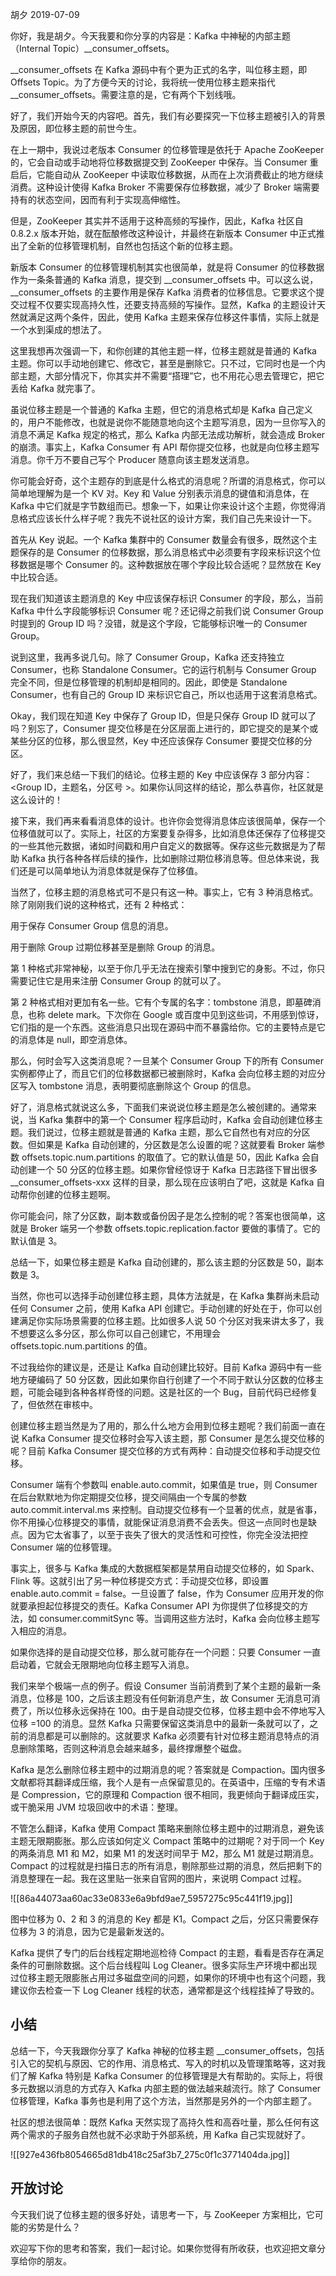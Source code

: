 胡夕 2019-07-09

你好，我是胡夕。今天我要和你分享的内容是：Kafka 中神秘的内部主题（Internal Topic）\_\_consumer\_offsets。

\_\_consumer\_offsets 在 Kafka 源码中有个更为正式的名字，叫位移主题，即 Offsets Topic。为了方便今天的讨论，我将统一使用位移主题来指代 \_\_consumer\_offsets。需要注意的是，它有两个下划线哦。

好了，我们开始今天的内容吧。首先，我们有必要探究一下位移主题被引入的背景及原因，即位移主题的前世今生。

在上一期中，我说过老版本 Consumer 的位移管理是依托于 Apache ZooKeeper 的，它会自动或手动地将位移数据提交到 ZooKeeper 中保存。当 Consumer 重启后，它能自动从 ZooKeeper 中读取位移数据，从而在上次消费截止的地方继续消费。这种设计使得 Kafka Broker 不需要保存位移数据，减少了 Broker 端需要持有的状态空间，因而有利于实现高伸缩性。

但是，ZooKeeper 其实并不适用于这种高频的写操作，因此，Kafka 社区自 0.8.2.x 版本开始，就在酝酿修改这种设计，并最终在新版本 Consumer 中正式推出了全新的位移管理机制，自然也包括这个新的位移主题。

新版本 Consumer 的位移管理机制其实也很简单，就是将 Consumer 的位移数据作为一条条普通的 Kafka 消息，提交到 \_\_consumer\_offsets 中。可以这么说，\_\_consumer\_offsets 的主要作用是保存 Kafka 消费者的位移信息。它要求这个提交过程不仅要实现高持久性，还要支持高频的写操作。显然，Kafka 的主题设计天然就满足这两个条件，因此，使用 Kafka 主题来保存位移这件事情，实际上就是一个水到渠成的想法了。

这里我想再次强调一下，和你创建的其他主题一样，位移主题就是普通的 Kafka 主题。你可以手动地创建它、修改它，甚至是删除它。只不过，它同时也是一个内部主题，大部分情况下，你其实并不需要“搭理”它，也不用花心思去管理它，把它丢给 Kafka 就完事了。

虽说位移主题是一个普通的 Kafka 主题，但它的消息格式却是 Kafka 自己定义的，用户不能修改，也就是说你不能随意地向这个主题写消息，因为一旦你写入的消息不满足 Kafka 规定的格式，那么 Kafka 内部无法成功解析，就会造成 Broker 的崩溃。事实上，Kafka Consumer 有 API 帮你提交位移，也就是向位移主题写消息。你千万不要自己写个 Producer 随意向该主题发送消息。

你可能会好奇，这个主题存的到底是什么格式的消息呢？所谓的消息格式，你可以简单地理解为是一个 KV 对。Key 和 Value 分别表示消息的键值和消息体，在 Kafka 中它们就是字节数组而已。想象一下，如果让你来设计这个主题，你觉得消息格式应该长什么样子呢？我先不说社区的设计方案，我们自己先来设计一下。

首先从 Key 说起。一个 Kafka 集群中的 Consumer 数量会有很多，既然这个主题保存的是 Consumer 的位移数据，那么消息格式中必须要有字段来标识这个位移数据是哪个 Consumer 的。这种数据放在哪个字段比较合适呢？显然放在 Key 中比较合适。

现在我们知道该主题消息的 Key 中应该保存标识 Consumer 的字段，那么，当前 Kafka 中什么字段能够标识 Consumer 呢？还记得之前我们说 Consumer Group 时提到的 Group ID 吗？没错，就是这个字段，它能够标识唯一的 Consumer Group。

说到这里，我再多说几句。除了 Consumer Group，Kafka 还支持独立 Consumer，也称 Standalone Consumer。它的运行机制与 Consumer Group 完全不同，但是位移管理的机制却是相同的。因此，即使是 Standalone Consumer，也有自己的 Group ID 来标识它自己，所以也适用于这套消息格式。

Okay，我们现在知道 Key 中保存了 Group ID，但是只保存 Group ID 就可以了吗？别忘了，Consumer 提交位移是在分区层面上进行的，即它提交的是某个或某些分区的位移，那么很显然，Key 中还应该保存 Consumer 要提交位移的分区。

好了，我们来总结一下我们的结论。位移主题的 Key 中应该保存 3 部分内容：&lt;Group ID，主题名，分区号 &gt;。如果你认同这样的结论，那么恭喜你，社区就是这么设计的！

接下来，我们再来看看消息体的设计。也许你会觉得消息体应该很简单，保存一个位移值就可以了。实际上，社区的方案要复杂得多，比如消息体还保存了位移提交的一些其他元数据，诸如时间戳和用户自定义的数据等。保存这些元数据是为了帮助 Kafka 执行各种各样后续的操作，比如删除过期位移消息等。但总体来说，我们还是可以简单地认为消息体就是保存了位移值。

当然了，位移主题的消息格式可不是只有这一种。事实上，它有 3 种消息格式。除了刚刚我们说的这种格式，还有 2 种格式：

用于保存 Consumer Group 信息的消息。

用于删除 Group 过期位移甚至是删除 Group 的消息。

第 1 种格式非常神秘，以至于你几乎无法在搜索引擎中搜到它的身影。不过，你只需要记住它是用来注册 Consumer Group 的就可以了。

第 2 种格式相对更加有名一些。它有个专属的名字：tombstone 消息，即墓碑消息，也称 delete mark。下次你在 Google 或百度中见到这些词，不用感到惊讶，它们指的是一个东西。这些消息只出现在源码中而不暴露给你。它的主要特点是它的消息体是 null，即空消息体。

那么，何时会写入这类消息呢？一旦某个 Consumer Group 下的所有 Consumer 实例都停止了，而且它们的位移数据都已被删除时，Kafka 会向位移主题的对应分区写入 tombstone 消息，表明要彻底删除这个 Group 的信息。

好了，消息格式就说这么多，下面我们来说说位移主题是怎么被创建的。通常来说，当 Kafka 集群中的第一个 Consumer 程序启动时，Kafka 会自动创建位移主题。我们说过，位移主题就是普通的 Kafka 主题，那么它自然也有对应的分区数。但如果是 Kafka 自动创建的，分区数是怎么设置的呢？这就要看 Broker 端参数 offsets.topic.num.partitions 的取值了。它的默认值是 50，因此 Kafka 会自动创建一个 50 分区的位移主题。如果你曾经惊讶于 Kafka 日志路径下冒出很多 \_\_consumer\_offsets-xxx 这样的目录，那么现在应该明白了吧，这就是 Kafka 自动帮你创建的位移主题啊。

你可能会问，除了分区数，副本数或备份因子是怎么控制的呢？答案也很简单，这就是 Broker 端另一个参数 offsets.topic.replication.factor 要做的事情了。它的默认值是 3。

总结一下，如果位移主题是 Kafka 自动创建的，那么该主题的分区数是 50，副本数是 3。

当然，你也可以选择手动创建位移主题，具体方法就是，在 Kafka 集群尚未启动任何 Consumer 之前，使用 Kafka API 创建它。手动创建的好处在于，你可以创建满足你实际场景需要的位移主题。比如很多人说 50 个分区对我来讲太多了，我不想要这么多分区，那么你可以自己创建它，不用理会 offsets.topic.num.partitions 的值。

不过我给你的建议是，还是让 Kafka 自动创建比较好。目前 Kafka 源码中有一些地方硬编码了 50 分区数，因此如果你自行创建了一个不同于默认分区数的位移主题，可能会碰到各种各样奇怪的问题。这是社区的一个 Bug，目前代码已经修复了，但依然在审核中。

创建位移主题当然是为了用的，那么什么地方会用到位移主题呢？我们前面一直在说 Kafka Consumer 提交位移时会写入该主题，那 Consumer 是怎么提交位移的呢？目前 Kafka Consumer 提交位移的方式有两种：自动提交位移和手动提交位移。

Consumer 端有个参数叫 enable.auto.commit，如果值是 true，则 Consumer 在后台默默地为你定期提交位移，提交间隔由一个专属的参数 auto.commit.interval.ms 来控制。自动提交位移有一个显著的优点，就是省事，你不用操心位移提交的事情，就能保证消息消费不会丢失。但这一点同时也是缺点。因为它太省事了，以至于丧失了很大的灵活性和可控性，你完全没法把控 Consumer 端的位移管理。

事实上，很多与 Kafka 集成的大数据框架都是禁用自动提交位移的，如 Spark、Flink 等。这就引出了另一种位移提交方式：手动提交位移，即设置 enable.auto.commit = false。一旦设置了 false，作为 Consumer 应用开发的你就要承担起位移提交的责任。Kafka Consumer API 为你提供了位移提交的方法，如 consumer.commitSync 等。当调用这些方法时，Kafka 会向位移主题写入相应的消息。

如果你选择的是自动提交位移，那么就可能存在一个问题：只要 Consumer 一直启动着，它就会无限期地向位移主题写入消息。

我们来举个极端一点的例子。假设 Consumer 当前消费到了某个主题的最新一条消息，位移是 100，之后该主题没有任何新消息产生，故 Consumer 无消息可消费了，所以位移永远保持在 100。由于是自动提交位移，位移主题中会不停地写入位移 =100 的消息。显然 Kafka 只需要保留这类消息中的最新一条就可以了，之前的消息都是可以删除的。这就要求 Kafka 必须要有针对位移主题消息特点的消息删除策略，否则这种消息会越来越多，最终撑爆整个磁盘。

Kafka 是怎么删除位移主题中的过期消息的呢？答案就是 Compaction。国内很多文献都将其翻译成压缩，我个人是有一点保留意见的。在英语中，压缩的专有术语是 Compression，它的原理和 Compaction 很不相同，我更倾向于翻译成压实，或干脆采用 JVM 垃圾回收中的术语：整理。

不管怎么翻译，Kafka 使用 Compact 策略来删除位移主题中的过期消息，避免该主题无限期膨胀。那么应该如何定义 Compact 策略中的过期呢？对于同一个 Key 的两条消息 M1 和 M2，如果 M1 的发送时间早于 M2，那么 M1 就是过期消息。Compact 的过程就是扫描日志的所有消息，剔除那些过期的消息，然后把剩下的消息整理在一起。我在这里贴一张来自官网的图片，来说明 Compact 过程。

![[86a44073aa60ac33e0833e6a9bfd9ae7_5957275c95c441f19.jpg]]

图中位移为 0、2 和 3 的消息的 Key 都是 K1。Compact 之后，分区只需要保存位移为 3 的消息，因为它是最新发送的。

Kafka 提供了专门的后台线程定期地巡检待 Compact 的主题，看看是否存在满足条件的可删除数据。这个后台线程叫 Log Cleaner。很多实际生产环境中都出现过位移主题无限膨胀占用过多磁盘空间的问题，如果你的环境中也有这个问题，我建议你去检查一下 Log Cleaner 线程的状态，通常都是这个线程挂掉了导致的。

## 小结

总结一下，今天我跟你分享了 Kafka 神秘的位移主题 \_\_consumer\_offsets，包括引入它的契机与原因、它的作用、消息格式、写入的时机以及管理策略等，这对我们了解 Kafka 特别是 Kafka Consumer 的位移管理是大有帮助的。实际上，将很多元数据以消息的方式存入 Kafka 内部主题的做法越来越流行。除了 Consumer 位移管理，Kafka 事务也是利用了这个方法，当然那是另外的一个内部主题了。

社区的想法很简单：既然 Kafka 天然实现了高持久性和高吞吐量，那么任何有这两个需求的子服务自然也就不必求助于外部系统，用 Kafka 自己实现就好了。

![[927e436fb8054665d81db418c25af3b7_275c0f1c3771404da.jpg]]

## 开放讨论

今天我们说了位移主题的很多好处，请思考一下，与 ZooKeeper 方案相比，它可能的劣势是什么？

欢迎写下你的思考和答案，我们一起讨论。如果你觉得有所收获，也欢迎把文章分享给你的朋友。

